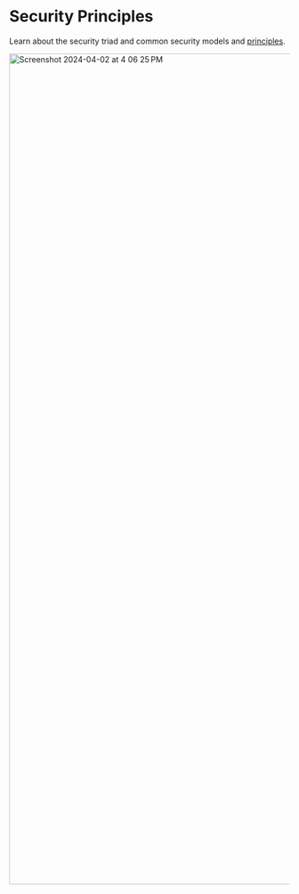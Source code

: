 # Security Principles
Learn about the security triad and common security models and [principles](https://tryhackme.com/r/room/securityprinciples).


<img width="1493" alt="Screenshot 2024-04-02 at 4 06 25 PM" src="https://github.com/Chrstphrcrtr/TryHackMe/assets/156831678/8a9c104b-c08e-4be0-8c2d-3862a138edf9">
